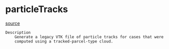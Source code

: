 # particleTracks

[source](github.com/OpenFOAM-jp/OpenFOAM-utilities-tutorials-jp/blob/master/v1906/postProcessing/lagrangian/particleTracks/particleTracks.C/particleTracks.C)

```
Description
    Generate a legacy VTK file of particle tracks for cases that were
    computed using a tracked-parcel-type cloud.


```

